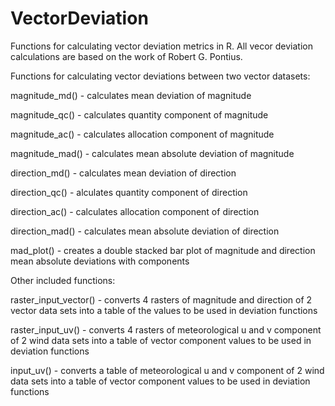 # VectorDeviation
Functions for calculating vector deviation metrics in R.
All vecor deviation calculations are based on the work of Robert G. Pontius. 


Functions for calculating vector deviations between two vector datasets:

magnitude_md() - calculates mean deviation of magnitude 

magnitude_qc() - calculates quantity component of magnitude

magnitude_ac() - calculates allocation component of magnitude

magnitude_mad() - calculates mean absolute deviation of magnitude


direction_md() - calculates mean deviation of direction

direction_qc() - alculates quantity component of direction

direction_ac() - calculates allocation component of direction

direction_mad() - calculates mean absolute deviation of direction


mad_plot() - creates a double stacked bar plot of magnitude and direction mean absolute deviations with components


Other included functions:


raster_input_vector() - converts 4 rasters of magnitude and direction of 2 vector data sets into a table of the values to be used in deviation functions

raster_input_uv() - converts 4 rasters of meteorological u and v component of 2 wind data sets into a table of vector component values to be used in deviation functions


input_uv() - converts a table of meteorological u and v component of 2 wind data sets into a table of vector component values to be used in deviation functions
